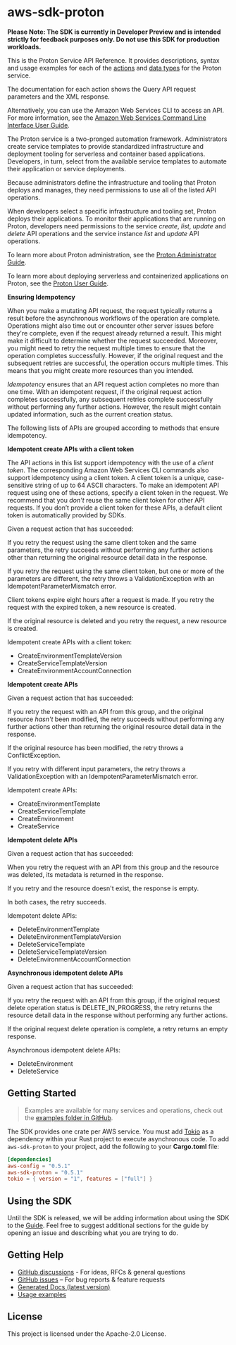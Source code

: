 # aws-sdk-proton

**Please Note: The SDK is currently in Developer Preview and is intended strictly for
feedback purposes only. Do not use this SDK for production workloads.**

This is the Proton Service API Reference. It provides descriptions, syntax and usage examples for each of the [actions](https://docs.aws.amazon.com/proton/latest/APIReference/API_Operations.html) and [data types](https://docs.aws.amazon.com/proton/latest/APIReference/API_Types.html) for the Proton service.

The documentation for each action shows the Query API request parameters and the XML response.

Alternatively, you can use the Amazon Web Services CLI to access an API. For more information, see the [Amazon Web Services Command Line Interface User Guide](https://docs.aws.amazon.com/cli/latest/userguide/cli-chap-welcome.html).

The Proton service is a two-pronged automation framework. Administrators create service templates to provide standardized infrastructure and deployment tooling for serverless and container based applications. Developers, in turn, select from the available service templates to automate their application or service deployments.

Because administrators define the infrastructure and tooling that Proton deploys and manages, they need permissions to use all of the listed API operations.

When developers select a specific infrastructure and tooling set, Proton deploys their applications. To monitor their applications that are running on Proton, developers need permissions to the service _create_, _list_, _update_ and _delete_ API operations and the service instance _list_ and _update_ API operations.

To learn more about Proton administration, see the [Proton Administrator Guide](https://docs.aws.amazon.com/proton/latest/adminguide/Welcome.html).

To learn more about deploying serverless and containerized applications on Proton, see the [Proton User Guide](https://docs.aws.amazon.com/proton/latest/userguide/Welcome.html).

__Ensuring Idempotency__

When you make a mutating API request, the request typically returns a result before the asynchronous workflows of the operation are complete. Operations might also time out or encounter other server issues before they're complete, even if the request already returned a result. This might make it difficult to determine whether the request succeeded. Moreover, you might need to retry the request multiple times to ensure that the operation completes successfully. However, if the original request and the subsequent retries are successful, the operation occurs multiple times. This means that you might create more resources than you intended.

_Idempotency_ ensures that an API request action completes no more than one time. With an idempotent request, if the original request action completes successfully, any subsequent retries complete successfully without performing any further actions. However, the result might contain updated information, such as the current creation status.

The following lists of APIs are grouped according to methods that ensure idempotency.

__Idempotent create APIs with a client token__

The API actions in this list support idempotency with the use of a _client token_. The corresponding Amazon Web Services CLI commands also support idempotency using a client token. A client token is a unique, case-sensitive string of up to 64 ASCII characters. To make an idempotent API request using one of these actions, specify a client token in the request. We recommend that you _don't_ reuse the same client token for other API requests. If you don’t provide a client token for these APIs, a default client token is automatically provided by SDKs.

Given a request action that has succeeded:

If you retry the request using the same client token and the same parameters, the retry succeeds without performing any further actions other than returning the original resource detail data in the response.

If you retry the request using the same client token, but one or more of the parameters are different, the retry throws a ValidationException with an IdempotentParameterMismatch error.

Client tokens expire eight hours after a request is made. If you retry the request with the expired token, a new resource is created.

If the original resource is deleted and you retry the request, a new resource is created.

Idempotent create APIs with a client token:
  - CreateEnvironmentTemplateVersion
  - CreateServiceTemplateVersion
  - CreateEnvironmentAccountConnection

__Idempotent create APIs__

Given a request action that has succeeded:

If you retry the request with an API from this group, and the original resource _hasn't_ been modified, the retry succeeds without performing any further actions other than returning the original resource detail data in the response.

If the original resource has been modified, the retry throws a ConflictException.

If you retry with different input parameters, the retry throws a ValidationException with an IdempotentParameterMismatch error.

Idempotent create APIs:
  - CreateEnvironmentTemplate
  - CreateServiceTemplate
  - CreateEnvironment
  - CreateService

__Idempotent delete APIs__

Given a request action that has succeeded:

When you retry the request with an API from this group and the resource was deleted, its metadata is returned in the response.

If you retry and the resource doesn't exist, the response is empty.

In both cases, the retry succeeds.

Idempotent delete APIs:
  - DeleteEnvironmentTemplate
  - DeleteEnvironmentTemplateVersion
  - DeleteServiceTemplate
  - DeleteServiceTemplateVersion
  - DeleteEnvironmentAccountConnection

__Asynchronous idempotent delete APIs__

Given a request action that has succeeded:

If you retry the request with an API from this group, if the original request delete operation status is DELETE_IN_PROGRESS, the retry returns the resource detail data in the response without performing any further actions.

If the original request delete operation is complete, a retry returns an empty response.

Asynchronous idempotent delete APIs:
  - DeleteEnvironment
  - DeleteService

## Getting Started

> Examples are available for many services and operations, check out the
> [examples folder in GitHub](https://github.com/awslabs/aws-sdk-rust/tree/main/examples).

The SDK provides one crate per AWS service. You must add [Tokio](https://crates.io/crates/tokio)
as a dependency within your Rust project to execute asynchronous code. To add `aws-sdk-proton` to
your project, add the following to your **Cargo.toml** file:

```toml
[dependencies]
aws-config = "0.5.1"
aws-sdk-proton = "0.5.1"
tokio = { version = "1", features = ["full"] }
```

## Using the SDK

Until the SDK is released, we will be adding information about using the SDK to the
[Guide](https://github.com/awslabs/aws-sdk-rust/blob/main/Guide.md). Feel free to suggest
additional sections for the guide by opening an issue and describing what you are trying to do.

## Getting Help

* [GitHub discussions](https://github.com/awslabs/aws-sdk-rust/discussions) - For ideas, RFCs & general questions
* [GitHub issues](https://github.com/awslabs/aws-sdk-rust/issues/new/choose) – For bug reports & feature requests
* [Generated Docs (latest version)](https://awslabs.github.io/aws-sdk-rust/)
* [Usage examples](https://github.com/awslabs/aws-sdk-rust/tree/main/examples)

## License

This project is licensed under the Apache-2.0 License.

